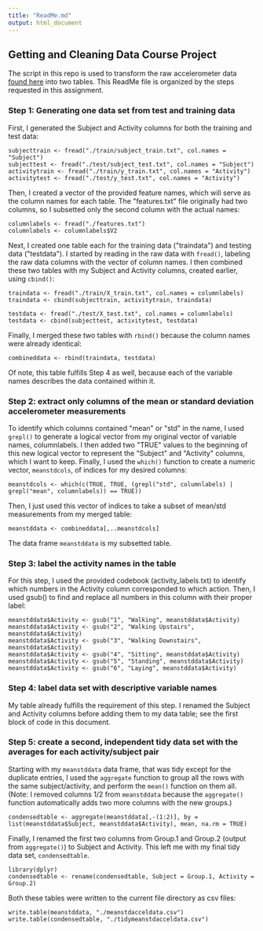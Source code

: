 ```yaml
---
title: "ReadMe.md"
output: html_document
---
```


## Getting and Cleaning Data Course Project

The script in this repo is used to transform the raw accelerometer data [found here](https://d396qusza40orc.cloudfront.net/getdata%2Fprojectfiles%2FUCI%20HAR%20Dataset.zip) into two tables. This ReadMe file is organized by the steps requested in this assignment.


### Step 1: Generating one data set from test and training data

First, I generated the Subject and Activity columns for both the training and test data:

```
subjecttrain <- fread("./train/subject_train.txt", col.names = "Subject")
subjecttest <- fread("./test/subject_test.txt", col.names = "Subject")
activitytrain <- fread("./train/y_train.txt", col.names = "Activity")
activitytest <- fread("./test/y_test.txt", col.names = "Activity")
```

Then, I created a vector of the provided feature names, which will serve as the column names for each table. The "features.txt" file originally had two columns, so I subsetted only the second column with the actual names:

```
columnlabels <- fread("./features.txt")
columnlabels <- columnlabels$V2
```

Next, I created one table each for the training data ("traindata") and testing data ("testdata"). I started by reading in the raw data with ```fread()```, labeling the raw data columns with the vector of column names. I then combined these two tables with my Subject and Activity columns, created earlier, using ```cbind()```: 

```
traindata <- fread("./train/X_train.txt", col.names = columnlabels)
traindata <- cbind(subjecttrain, activitytrain, traindata)

testdata <- fread("./test/X_test.txt", col.names = columnlabels)
testdata <- cbind(subjecttest, activitytest, testdata)

```

Finally, I merged these two tables with ```rbind()``` because the column names were already identical:
```
combineddata <- rbind(traindata, testdata)
```
Of note, this table fulfills Step 4 as well, because each of the variable names describes the data contained within it.

### Step 2: extract only columns of the mean or standard deviation accelerometer measurements

To identify which columns contained "mean" or "std" in the name, I used ```grepl()``` to generate a logical vector from my original vector of variable names, columnlabels. I then added two "TRUE" values to the beginning of this new logical vector to represent the "Subject" and "Activity" columns, which I want to keep. Finally, I used the ```which()``` function to create a numeric vector, ```meanstdcols```, of indices for my desired columns:

```
meanstdcols <- which(c(TRUE, TRUE, (grepl("std", columnlabels) | grepl("mean", columnlabels)) == TRUE))
```

Then, I just used this vector of indices to take a subset of mean/std measurements from my merged table:

```
meanstddata <- combineddata[,..meanstdcols]
```

The data frame ```meanstddata``` is my subsetted table.

### Step 3: label the activity names in the table

For this step, I used the provided codebook (activity_labels.txt) to identify which numbers in the Activity column corresponded to which action. Then, I used gsub() to find and replace all numbers in this column with their proper label:
```
meanstddata$Activity <- gsub("1", "Walking", meanstddata$Activity)
meanstddata$Activity <- gsub("2", "Walking Upstairs", meanstddata$Activity)
meanstddata$Activity <- gsub("3", "Walking Downstairs", meanstddata$Activity)
meanstddata$Activity <- gsub("4", "Sitting", meanstddata$Activity)
meanstddata$Activity <- gsub("5", "Standing", meanstddata$Activity)
meanstddata$Activity <- gsub("6", "Laying", meanstddata$Activity)
```

### Step 4: label data set with descriptive variable names

My table already fulfills the requirement of this step. I renamed the Subject and Activity columns before adding them to my data table; see the first block of code in this document.

### Step 5: create a second, independent tidy data set with the averages for each activity/subject pair

Starting with my ```meanstddata``` data frame, that was tidy except for the duplicate entries, I used the ```aggregate``` function to group all the rows with the same subject/activity, and perform the ```mean()``` function on them all. (Note: I removed columns 1/2 from ```meanstddata``` because the ```aggregate()``` function automatically adds two more columns with the new groups.)
```
condensedtable <- aggregate(meanstddata[,-(1:2)], by = list(meanstddata$Subject, meanstddata$Activity), mean, na.rm = TRUE)
```

Finally, I renamed the first two columns from Group.1 and Group.2 (output from ```aggregate()```) to Subject and Activity. This left me with my final tidy data set, ```condensedtable```.

```
library(dplyr)
condensedtable <- rename(condensedtable, Subject = Group.1, Activity = Group.2)
```

Both these tables were written to the current file directory as csv files:
```
write.table(meanstddata, "./meanstdacceldata.csv")
write.table(condensedtable, "./tidymeanstdacceldata.csv")
```